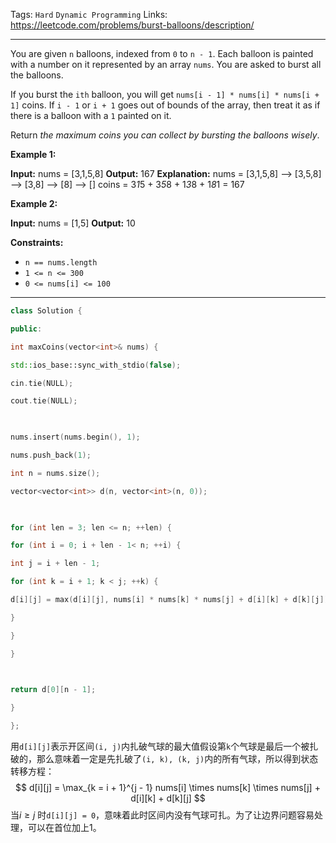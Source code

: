 Tags: `Hard` `Dynamic Programming`
Links: https://leetcode.com/problems/burst-balloons/description/

----
You are given `n` balloons, indexed from `0` to `n - 1`. Each balloon is painted with a number on it represented by an array `nums`. You are asked to burst all the balloons.

If you burst the `ith` balloon, you will get `nums[i - 1] * nums[i] * nums[i + 1]` coins. If `i - 1` or `i + 1` goes out of bounds of the array, then treat it as if there is a balloon with a `1` painted on it.

Return _the maximum coins you can collect by bursting the balloons wisely_.

**Example 1:**

**Input:** nums = [3,1,5,8]
**Output:** 167
**Explanation:**
nums = [3,1,5,8] --> [3,5,8] --> [3,8] --> [8] --> []
coins =  3*1*5    +   3*5*8   +  1*3*8  + 1*8*1 = 167

**Example 2:**

**Input:** nums = [1,5]
**Output:** 10

**Constraints:**

- `n == nums.length`
- `1 <= n <= 300`
- `0 <= nums[i] <= 100`
-----
```c++
class Solution {

public:

int maxCoins(vector<int>& nums) {

std::ios_base::sync_with_stdio(false);

cin.tie(NULL);

cout.tie(NULL);

  

nums.insert(nums.begin(), 1);

nums.push_back(1);

int n = nums.size();

vector<vector<int>> d(n, vector<int>(n, 0));

  

for (int len = 3; len <= n; ++len) {

for (int i = 0; i + len - 1< n; ++i) {

int j = i + len - 1;

for (int k = i + 1; k < j; ++k) {

d[i][j] = max(d[i][j], nums[i] * nums[k] * nums[j] + d[i][k] + d[k][j]);

}

}

}

  

return d[0][n - 1];

}

};
```
用`d[i][j]`表示开区间`(i, j)`内扎破气球的最大值假设第`k`个气球是最后一个被扎破的，那么意味着一定是先扎破了`(i, k), (k, j)`内的所有气球，所以得到状态转移方程：
$$
d[i][j] = \max_{k = i + 1}^{j - 1} nums[i] \times nums[k] \times nums[j] + d[i][k] + d[k][j]
$$
当$i \geq j$ 时`d[i][j] = 0`，意味着此时区间内没有气球可扎。为了让边界问题容易处理，可以在首位加上1。